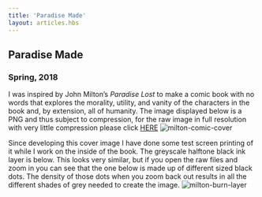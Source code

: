 ```yaml
---
title: 'Paradise Made'
layout: articles.hbs
---
```

## Paradise Made
### Spring, 2018

I was inspired by John Milton’s *Paradise Lost* to make a comic book with no words that explores the morality, utility, and vanity of the characters in the book and, by extension, all of humanity. The image displayed below is a PNG and thus subject to compression, for the raw image in full resolution with very little compression please click [HERE](https://github.com/thomas-williams/portfolio/blob/master/pictures/paradise_made/milton_comic_cover.tif?raw=true)
![milton-comic-cover](https://raw.githubusercontent.com/thomas-williams/portfolio/master/pictures/paradise_made/milton_comic_cover.png)

Since developing this cover image I have done some test screen printing of it while I work on the inside of the book. The greyscale halftone black ink layer is below. This looks very similar, but if you open the raw files and zoom in you can see that the one below is made up of different sized black dots. The density of those dots when you zoom back out results in all the different shades of grey needed to create the image.
![milton-burn-layer](https://raw.githubusercontent.com/thomas-williams/portfolio/master/pictures/paradise_made/milton_burn_layer.png)